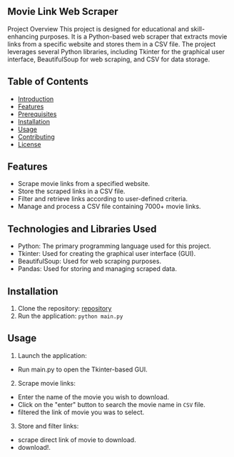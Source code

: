 ## Movie Link Web Scraper
Project Overview
This project is designed for educational and skill-enhancing purposes. It is a Python-based web scraper that extracts movie links from a specific website and stores them in a CSV file. The project leverages several Python libraries, including Tkinter for the graphical user interface, BeautifulSoup for web scraping, and CSV for data storage.

## Table of Contents
- [Introduction](#introduction)
- [Features](#features)
- [Prerequisites](#prerequisites)
- [Installation](#installation)
- [Usage](#usage)
- [Contributing](#contributing)
- [License](#license)

## Features
- Scrape movie links from a specified website.
- Store the scraped links in a CSV file.
- Filter and retrieve links according to user-defined criteria.
- Manage and process a CSV file containing 7000+ movie links.

## Technologies and Libraries Used
- Python: The primary programming language used for this project.
- Tkinter: Used for creating the graphical user interface (GUI).
- BeautifulSoup: Used for web scraping purposes.
- Pandas: Used for storing and managing scraped data.

## Installation
1. Clone the repository:
 [repository](https://github.com/Itzudii/Movie-Downloading-System-Python-/tree/main)
2. Run the application:
   `python main.py`

## Usage
1. Launch the application:
- Run main.py to open the Tkinter-based GUI.
2. Scrape movie links:

- Enter the name of the movie you wish to download.
- Click on the "enter" button to search the movie name in `CSV` file.
- filtered the link of movie you was to select.

3. Store and filter links:

- scrape direct link of movie to download.
- download!.




